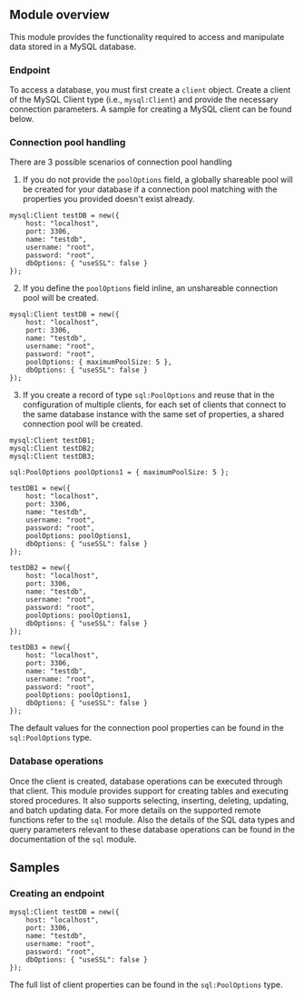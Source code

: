 ## Module overview

This module provides the functionality required to access and manipulate data stored in a MySQL database. 

### Endpoint 

To access a database, you must first create a `client` object. Create a client of the MySQL Client type (i.e., `mysql:Client`) and provide the necessary connection parameters. A sample for creating a MySQL client can be found below.

### Connection pool handling

There are 3 possible scenarios of connection pool handling

1. If you do not provide the `poolOptions` field, a globally shareable pool will be created for your database if a connection pool matching with the properties you provided
doesn't exist already.

```ballerina
mysql:Client testDB = new({
    host: "localhost",
    port: 3306,
    name: "testdb",
    username: "root",
    password: "root",
    dbOptions: { "useSSL": false }
});
```

2. If you define the `poolOptions` field inline, an unshareable connection pool will be created.

```ballerina
mysql:Client testDB = new({
    host: "localhost",
    port: 3306,
    name: "testdb",
    username: "root",
    password: "root",
    poolOptions: { maximumPoolSize: 5 },
    dbOptions: { "useSSL": false }
});
```

3. If you create a record of type `sql:PoolOptions` and reuse that in the configuration of multiple clients, for each
set of clients that connect to the same database instance with the same set of properties, a shared connection pool
will be created.

```ballerina
mysql:Client testDB1;
mysql:Client testDB2;
mysql:Client testDB3;

sql:PoolOptions poolOptions1 = { maximumPoolSize: 5 };

testDB1 = new({
    host: "localhost",
    port: 3306,
    name: "testdb",
    username: "root",
    password: "root",
    poolOptions: poolOptions1,
    dbOptions: { "useSSL": false }
});

testDB2 = new({
    host: "localhost",
    port: 3306,
    name: "testdb",
    username: "root",
    password: "root",
    poolOptions: poolOptions1,
    dbOptions: { "useSSL": false }
});

testDB3 = new({
    host: "localhost",
    port: 3306,
    name: "testdb",
    username: "root",
    password: "root",
    poolOptions: poolOptions1,
    dbOptions: { "useSSL": false }
});
```

The default values for the connection pool properties can be found in the `sql:PoolOptions` type.

### Database operations

Once the client is created, database operations can be executed through that client. This module provides support for creating tables and executing stored procedures. It also supports selecting, inserting, deleting, updating, and batch updating data. For more details on the supported remote functions refer to the `sql` module. Also the details of the SQL data types and query parameters relevant to these database operations can be found in the documentation of the `sql` module.

## Samples

### Creating an endpoint
```ballerina
mysql:Client testDB = new({
    host: "localhost",
    port: 3306,
    name: "testdb",
    username: "root",
    password: "root",
    dbOptions: { "useSSL": false }
});
```
The full list of client properties can be found in the `sql:PoolOptions` type.

